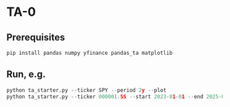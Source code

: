 # TA-0
## Prerequisites
```python
pip install pandas numpy yfinance pandas_ta matplotlib
```
## Run, e.g.
```python
python ta_starter.py --ticker SPY --period 2y --plot
python ta_starter.py --ticker 000001.SS --start 2023-01-01 --end 2025-09-19 --plot
```
